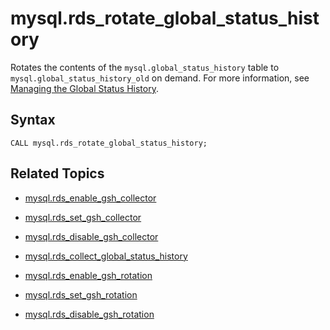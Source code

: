# mysql\.rds\_rotate\_global\_status\_history<a name="mysql_rds_rotate_global_status_history"></a>

Rotates the contents of the `mysql.global_status_history` table to `mysql.global_status_history_old` on demand\. For more information, see [Managing the Global Status History](Appendix.MySQL.CommonDBATasks.md#Appendix.MySQL.CommonDBATasks.GoSH)\.

## Syntax<a name="mysql_rds_rotate_global_status_history-syntax"></a>

```
CALL mysql.rds_rotate_global_status_history;
```

## Related Topics<a name="mysql_rds_rotate_global_status_history.related"></a>

+ [mysql\.rds\_enable\_gsh\_collector](mysql_rds_enable_gsh_collector.md)

+ [mysql\.rds\_set\_gsh\_collector](mysql_rds_set_gsh_collector.md)

+ [mysql\.rds\_disable\_gsh\_collector](mysql_rds_disable_gsh_collector.md)

+ [mysql\.rds\_collect\_global\_status\_history](mysql_rds_collect_global_status_history.md)

+ [mysql\.rds\_enable\_gsh\_rotation](mysql_rds_enable_gsh_rotation.md)

+ [mysql\.rds\_set\_gsh\_rotation](mysql_rds_set_gsh_rotation.md)

+ [mysql\.rds\_disable\_gsh\_rotation](mysql_rds_disable_gsh_rotation.md)